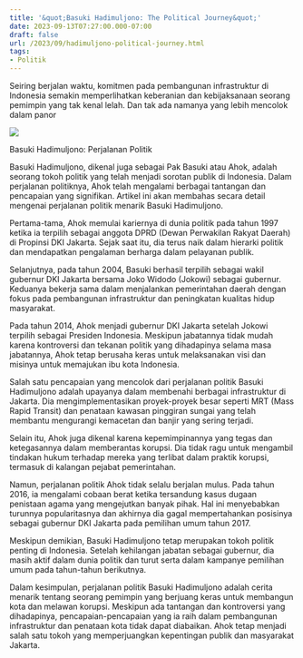 ```yaml
---
title: '&quot;Basuki Hadimuljono: The Political Journey&quot;'
date: 2023-09-13T07:27:00.000-07:00
draft: false
url: /2023/09/hadimuljono-political-journey.html
tags: 
- Politik
---
```


  

Seiring berjalan waktu, komitmen pada pembangunan infrastruktur di Indonesia semakin memperlihatkan keberanian dan kebijaksanaan seorang pemimpin yang tak kenal lelah. Dan tak ada namanya yang lebih mencolok dalam panor

  

![](https://img.beritasatu.com/cache/beritasatu/910x580-2/1528629442.jpg)

  

Basuki Hadimuljono: Perjalanan Politik

  

Basuki Hadimuljono, dikenal juga sebagai Pak Basuki atau Ahok, adalah seorang tokoh politik yang telah menjadi sorotan publik di Indonesia. Dalam perjalanan politiknya, Ahok telah mengalami berbagai tantangan dan pencapaian yang signifikan. Artikel ini akan membahas secara detail mengenai perjalanan politik menarik Basuki Hadimuljono.

  

Pertama-tama, Ahok memulai kariernya di dunia politik pada tahun 1997 ketika ia terpilih sebagai anggota DPRD (Dewan Perwakilan Rakyat Daerah) di Propinsi DKI Jakarta. Sejak saat itu, dia terus naik dalam hierarki politik dan mendapatkan pengalaman berharga dalam pelayanan publik.

  

Selanjutnya, pada tahun 2004, Basuki berhasil terpilih sebagai wakil gubernur DKI Jakarta bersama Joko Widodo (Jokowi) sebagai gubernur. Keduanya bekerja sama dalam menjalankan pemerintahan daerah dengan fokus pada pembangunan infrastruktur dan peningkatan kualitas hidup masyarakat.

  

Pada tahun 2014, Ahok menjadi gubernur DKI Jakarta setelah Jokowi terpilih sebagai Presiden Indonesia. Meskipun jabatannya tidak mudah karena kontroversi dan tekanan politik yang dihadapinya selama masa jabatannya, Ahok tetap berusaha keras untuk melaksanakan visi dan misinya untuk memajukan ibu kota Indonesia.

  

Salah satu pencapaian yang mencolok dari perjalanan politik Basuki Hadimuljono adalah upayanya dalam membenahi berbagai infrastruktur di Jakarta. Dia mengimplementasikan proyek-proyek besar seperti MRT (Mass Rapid Transit) dan penataan kawasan pinggiran sungai yang telah membantu mengurangi kemacetan dan banjir yang sering terjadi.

  

Selain itu, Ahok juga dikenal karena kepemimpinannya yang tegas dan ketegasannya dalam memberantas korupsi. Dia tidak ragu untuk mengambil tindakan hukum terhadap mereka yang terlibat dalam praktik korupsi, termasuk di kalangan pejabat pemerintahan.

  

Namun, perjalanan politik Ahok tidak selalu berjalan mulus. Pada tahun 2016, ia mengalami cobaan berat ketika tersandung kasus dugaan penistaan agama yang mengejutkan banyak pihak. Hal ini menyebabkan turunnya popularitasnya dan akhirnya dia gagal mempertahankan posisinya sebagai gubernur DKI Jakarta pada pemilihan umum tahun 2017.

  

Meskipun demikian, Basuki Hadimuljono tetap merupakan tokoh politik penting di Indonesia. Setelah kehilangan jabatan sebagai gubernur, dia masih aktif dalam dunia politik dan turut serta dalam kampanye pemilihan umum pada tahun-tahun berikutnya.

  

Dalam kesimpulan, perjalanan politik Basuki Hadimuljono adalah cerita menarik tentang seorang pemimpin yang berjuang keras untuk membangun kota dan melawan korupsi. Meskipun ada tantangan dan kontroversi yang dihadapinya, pencapaian-pencapaian yang ia raih dalam pembangunan infrastruktur dan penataan kota tidak dapat diabaikan. Ahok tetap menjadi salah satu tokoh yang memperjuangkan kepentingan publik dan masyarakat Jakarta.